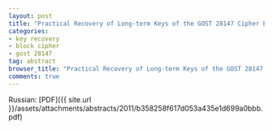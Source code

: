 ```yaml
---
layout: post
title: "Practical Recovery of Long-term Keys of the GOST 28147 Cipher Based on Slide Attack"
categories:
- key recovery
- block cipher
- gost 28147
tag: abstract
browser_title: "Practical Recovery of Long-term Keys of the GOST 28147 Cipher Based on Slide Attack"
comments: true
---
```


Russian: [PDF]({{ site.url }}/assets/attachments/abstracts/2011/b358258f617d053a435e1d699a0bbb.pdf)

